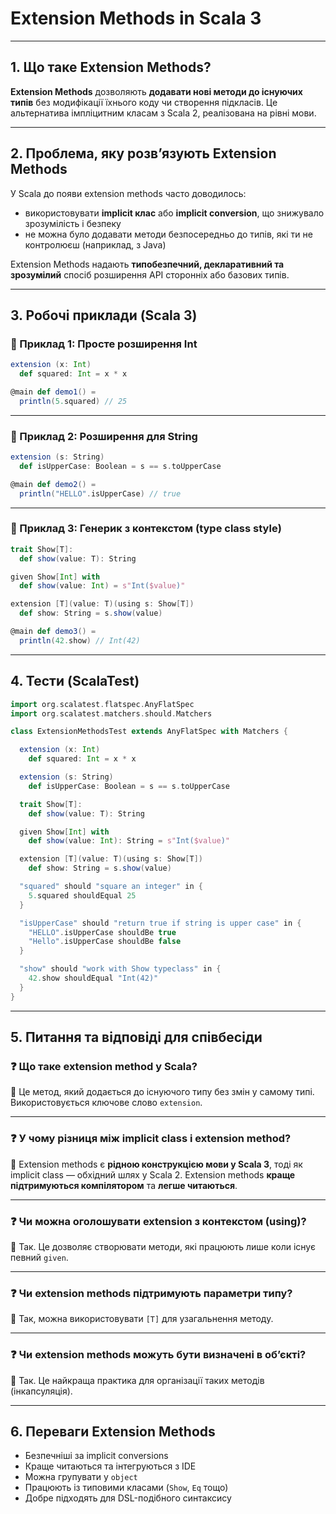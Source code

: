 # Extension Methods in Scala 3

---

## 1. Що таке Extension Methods?

**Extension Methods** дозволяють **додавати нові методи до існуючих типів** без модифікації їхнього коду чи створення підкласів. Це альтернатива імпліцитним класам з Scala 2, реалізована на рівні мови.

---

## 2. Проблема, яку розвʼязують Extension Methods

У Scala до появи extension methods часто доводилось:
- використовувати **implicit клас** або **implicit conversion**, що знижувало зрозумілість і безпеку
- не можна було додавати методи безпосередньо до типів, які ти не контролюєш (наприклад, з Java)

Extension Methods надають **типобезпечний, декларативний та зрозумілий** спосіб розширення API сторонніх або базових типів.

---

## 3. Робочі приклади (Scala 3)

### 📌 Приклад 1: Просте розширення Int

```scala
extension (x: Int)
  def squared: Int = x * x

@main def demo1() =
  println(5.squared) // 25
```

---

### 📌 Приклад 2: Розширення для String

```scala
extension (s: String)
  def isUpperCase: Boolean = s == s.toUpperCase

@main def demo2() =
  println("HELLO".isUpperCase) // true
```

---

### 📌 Приклад 3: Генерик з контекстом (type class style)

```scala
trait Show[T]:
  def show(value: T): String

given Show[Int] with
  def show(value: Int) = s"Int($value)"

extension [T](value: T)(using s: Show[T])
  def show: String = s.show(value)

@main def demo3() =
  println(42.show) // Int(42)
```

---

## 4. Тести (ScalaTest)

```scala
import org.scalatest.flatspec.AnyFlatSpec
import org.scalatest.matchers.should.Matchers

class ExtensionMethodsTest extends AnyFlatSpec with Matchers {

  extension (x: Int)
    def squared: Int = x * x

  extension (s: String)
    def isUpperCase: Boolean = s == s.toUpperCase

  trait Show[T]:
    def show(value: T): String

  given Show[Int] with
    def show(value: Int): String = s"Int($value)"

  extension [T](value: T)(using s: Show[T])
    def show: String = s.show(value)

  "squared" should "square an integer" in {
    5.squared shouldEqual 25
  }

  "isUpperCase" should "return true if string is upper case" in {
    "HELLO".isUpperCase shouldBe true
    "Hello".isUpperCase shouldBe false
  }

  "show" should "work with Show typeclass" in {
    42.show shouldEqual "Int(42)"
  }
}
```

---

## 5. Питання та відповіді для співбесіди

### ❓ Що таке extension method у Scala?

🔹 Це метод, який додається до існуючого типу без змін у самому типі. Використовується ключове слово `extension`.

---

### ❓ У чому різниця між implicit class і extension method?

🔹 Extension methods є **рідною конструкцією мови у Scala 3**, тоді як implicit class — обхідний шлях у Scala 2. Extension methods **краще підтримуються компілятором** та **легше читаються**.

---

### ❓ Чи можна оголошувати extension з контекстом (using)?

🔹 Так. Це дозволяє створювати методи, які працюють лише коли існує певний `given`.

---

### ❓ Чи extension methods підтримують параметри типу?

🔹 Так, можна використовувати `[T]` для узагальнення методу.

---

### ❓ Чи extension methods можуть бути визначені в обʼєкті?

🔹 Так. Це найкраща практика для організації таких методів (інкапсуляція).

---

## 6. Переваги Extension Methods

- Безпечніші за implicit conversions
- Краще читаються та інтегруються з IDE
- Можна групувати у `object`
- Працюють із типовими класами (`Show`, `Eq` тощо)
- Добре підходять для DSL-подібного синтаксису

